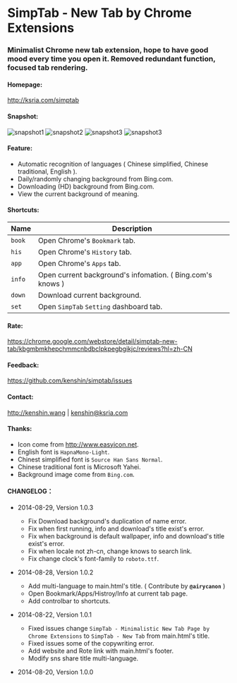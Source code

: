 SimpTab - New Tab by Chrome Extensions
=======
### Minimalist Chrome new tab extension, hope to have good mood every time you open it. Removed redundant function, focused tab rendering.

#### Homepage:
<http://ksria.com/simptab>

#### Snapshot:
![snapshot1](http://i.imgur.com/V5D0H9F.png)
![snapshot2](http://i.imgur.com/roFLvLx.png)
![snapshot3](http://i.imgur.com/g5K9oJI.png)
![snapshot3](http://i.imgur.com/QM7K1Ph.png)

#### Feature:
- Automatic recognition of languages ( Chinese simplified, Chinese traditional, English ).
- Daily/randomly changing background from Bing.com.
- Downloading (HD) background from Bing.com.
- View the current background of meaning.

#### Shortcuts:
Name | Description
------ | ------
`book` | Open Chrome's `Bookmark` tab.
`his ` | Open Chrome's `History` tab.
`app ` | Open Chrome's `Apps` tab.
`info` | Open current background's infomation. ( Bing.com's knows )
`down` | Download current background.
`set ` | Open `SimpTab` `Setting` dashboard tab.

#### Rate:
<https://chrome.google.com/webstore/detail/simptab-new-tab/kbgmbmkhepchmmcnbdbclpkpegbgikjc/reviews?hl=zh-CN>

#### Feedback:
<https://github.com/kenshin/simptab/issues>

#### Contact:
<http://kenshin.wang> | <kenshin@ksria.com>

#### Thanks:
- Icon come from <http://www.easyicon.net>.
- English font is `HapnaMono-Light`.
- Chinest simplified font is `Source Han Sans Normal`.
- Chinese traditional font is Microsoft Yahei.
- Background image come from `Bing.com`.

#### CHANGELOG：
- 2014-08-29, Version 1.0.3
  * Fix Download background's duplication of name error.
  * Fix when first running, info and download's title exist's error.
  * Fix when background is default wallpaper, info and download's title exist's error.
  * Fix when locale not zh-cn, change knows to search link.
  * Fix change clock's font-family to `roboto.ttf`.

- 2014-08-28, Version 1.0.2
  * Add multi-language to main.html's title. ( Contribute by **`@airycanon`** )
  * Open Bookmark/Apps/Histroy/Info at current tab page.
  * Add controlbar to shortcuts.

- 2014-08-22, Version 1.0.1
  * Fixed issues change `SimpTab - Minimalistic New Tab Page by Chrome Extensions` to `SimpTab - New Tab` from main.html's title.
  * Fixed issues some of the copywriting error.
  * Add website and Rote link with main.html's footer.
  * Modify sns share title multi-language.

- 2014-08-20, Version 1.0.0
